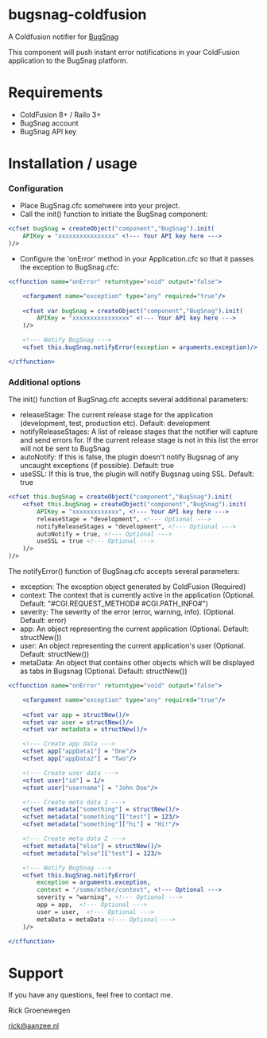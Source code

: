 bugsnag-coldfusion
======

A Coldfusion notifier for [BugSnag](https://bugsnag.com)

This component will push instant error notifications in your ColdFusion application to the BugSnag platform.

Requirements
=========

+ ColdFusion 8+ / Railo 3+
+ BugSnag account
+ BugSnag API key

Installation / usage
=========

### Configuration

+ Place BugSnag.cfc somehwere into your project.
+ Call the init() function to initiate the BugSnag component:

```cfm
<cfset bugSnag = createObject("component","BugSnag").init(
	APIKey = "xxxxxxxxxxxxxxxx" <!--- Your API key here --->
)/> 
```

+ Configure the 'onError' method in your Application.cfc so that it passes the exception to BugSnag.cfc:

```cfm
<cffunction name="onError" returntype="void" output="false">

	<cfargument name="exception" type="any" required="true"/>
    
	<cfset var bugSnag = createObject("component","BugSnag").init(
		APIKey = "xxxxxxxxxxxxxxxx" <!--- Your API key here --->
	)/>

	<!--- Notify BugSnag --->
	<cfset this.bugSnag.notifyError(exception = arguments.exception)/>

</cffunction>
```

### Additional options

The init() function of BugSnag.cfc accepts several additional parameters: 
+ releaseStage: The current release stage for the application (development, test, production etc). Default: development
+ notifyReleaseStages: A list of release stages that the notifier will capture and send errors for. If the current release stage is not in this list the error will not be sent to BugSnag
+ autoNotify: If this is false, the plugin doesn't notify Bugsnag of any uncaught exceptions (if possible). Default: true
+ useSSL: If this is true, the plugin will notify Bugsnag using SSL. Default: true
```cfm
<cfset this.bugSnag = createObject("component","BugSnag").init(
	<cfset this.bugSnag = createObject("component","BugSnag").init(
		APIKey = "xxxxxxxxxxxxx", <!--- Your API key here --->
		releaseStage = "development", <!--- Optional --->
		notifyReleaseStages = "development", <!--- Optional --->
		autoNotify = true, <!--- Optional --->
		useSSL = true <!--- Optional --->
	)/> 
)/> 
```

The notifyError() function of BugSnag.cfc accepts several parameters:

+ exception: The exception object generated by ColdFusion (Required)
+ context: The context that is currently active in the application (Optional. Default: "#CGI.REQUEST_METHOD# #CGI.PATH_INFO#")
+ severity: The severity of the error (error, warning, info). (Optional. Default: error)
+ app: An object representing the current application (Optional. Default: structNew())
+ user: An object representing the current application's user (Optional. Default: structNew())
+ metaData: An object that contains other objects which will be displayed as tabs in Bugsnag (Optional. Default: structNew())

```cfm
<cffunction name="onError" returntype="void" output="false">

	<cfargument name="exception" type="any" required="true"/>
    
    <cfset var app = structNew()/>
	<cfset var user = structNew()/>
	<cfset var metadata = structNew()/>

	<!--- Create app data --->
	<cfset app["appData1"] = "One"/>
	<cfset app["appData2"] = "Two"/>

	<!--- Create user data --->
   	<cfset user["id"] = 1/>
	<cfset user["username"] = "John Doe"/>

	<!--- Create meta data 1 --->		
	<cfset metadata["something"] = structNew()/>
	<cfset metadata["something"]["test"] = 123/>
	<cfset metadata["something"]["hi"] = "Hi!"/>

	<!--- Create meta data 2 --->	
	<cfset metadata["else"] = structNew()/>
	<cfset metadata["else"]["test"] = 123/>

	<!--- Notify BugSnag --->
	<cfset this.bugSnag.notifyError(
		exception = arguments.exception, 
		context = "/some/other/context", <!--- Optional --->
		severity = "warning", <!--- Optional --->
		app = app,  <!--- Optional --->
		user = user,  <!--- Optional --->
		metaData = metaData <!--- Optional --->
	)/>

</cffunction>
```

Support
=======
If you have any questions, feel free to contact me.

Rick Groenewegen

rick@aanzee.nl








